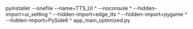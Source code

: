 pyinstaller --onefile --name=TTS_UI ^
--noconsole ^
--hidden-import=ui_setting ^
--hidden-import=edge_tts ^
--hidden-import=pygame ^
--hidden-import=PySide6 ^
app_main_optimized.py
